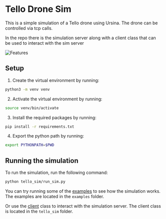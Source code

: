 # Tello Drone Sim

This is a simple simulation of a Tello drone using Ursina. The drone can be controlled via tcp calls.

In the repo there is the simulation server along with a client class that can be used to interact with the sim server

![Features](./images/Features.gif)

## Setup

1. Create the virtual environment by running:

```bash
python3 -m venv venv
```

2. Activate the virtual environment by running:

```bash
source venv/bin/activate
```

3. Install the required packages by running:

```bash
pip install -r requirements.txt
```

4. Export the python path by running:

```bash
export PYTHONPATH=$PWD
```


## Running the simulation

To run the simulation, run the following command:

```bash
python tello_sim/run_sim.py
```

You can try running some of the [examples](./examples) to see how the simulation works. The examples are located in the `examples` folder. 

Or use the [client](./tello_sim/tello_sim_client.py) class to interact with the simulation server. The client class is located in the `tello_sim` folder.